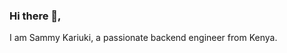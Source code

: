 ### Hi there 👋,

I am Sammy Kariuki, a passionate backend engineer from Kenya.

<!--
**sammy-kariuki/sammy-kariuki** is a ✨ _special_ ✨ repository because its `README.md` (this file) appears on your GitHub profile.

- 🔭 I’m currently working as a Principle Engineer at [PesaWay](https://www.pesaway.com)
- 🌱 I’m currently learning ReactJS, TypeScript and GraphQL


**Languages and Tools:**  
- Python
- Django
- Flask
- VueJS
- JavaScript
- NodeJS
- Jenkins
- Apache
- Nginx
- Redux
- Celery
- Redis
- AWS / Digital Ocean
- MySQL
- Oracle DB
- Postgresql
- Docker
- Jenkins
- Kubernetes

